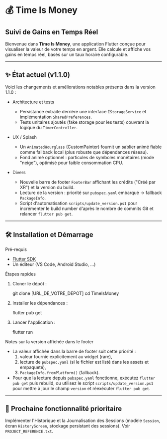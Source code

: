# 💰 Time Is Money
## Suivi de Gains en Temps Réel

Bienvenue dans **Time Is Money**, une application Flutter conçue pour visualiser la valeur de votre temps en argent. Elle calcule et affiche vos gains en temps réel, basés sur un taux horaire configurable.

---

## ✨ État actuel (v1.1.0)

Voici les changements et améliorations notables présents dans la version 1.1.0 :

- Architecture et tests
    - Persistance extraite derrière une interface `IStorageService` et implémentation `SharedPreferences`.
    - Tests unitaires ajoutés (fake storage pour les tests) couvrant la logique du `TimerController`.

- UX / Splash
    - Un `AnimatedHourglass` (CustomPainter) fournit un sablier animé fiable comme fallback local (plus robuste que dépendances réseau).
    - Fond animé optionnel : particules de symboles monétaires (mode "neige"), optimisé pour faible consommation CPU.

- Divers
    - Nouvelle barre de footer `FooterBar` affichant les crédits ("Créé par XR") et la version du build.
    - Lecture de la version : priorité sur `pubspec.yaml` embarqué → fallback `PackageInfo`.
    - Script d'automatisation `scripts/update_version.ps1` pour incrémenter le build number d'après le nombre de commits Git et relancer `flutter pub get`.

---

## 🛠️ Installation et Démarrage

Pré-requis

- [Flutter SDK](https://flutter.dev/docs/get-started/install)
- Un éditeur (VS Code, Android Studio, ...)

Étapes rapides

1. Cloner le dépôt :

     git clone [URL_DE_VOTRE_DEPOT]
     cd TimeIsMoney

2. Installer les dépendances :

     flutter pub get

3. Lancer l'application :

     flutter run

Notes sur la version affichée dans le footer

- La valeur affichée dans la barre de footer suit cette priorité :
    1) valeur fournie explicitement au widget (rare),
    2) lecture de `pubspec.yaml` (si le fichier est listé dans les assets et empaqueté),
    3) `PackageInfo.fromPlatform()` (fallback).
- Pour que la lecture depuis `pubspec.yaml` fonctionne, exécutez `flutter pub get` puis rebuild, ou utilisez le script `scripts/update_version.ps1` pour mettre à jour le champ `version` et réexécuter `flutter pub get`.

---

## 🚀 Prochaine fonctionnalité prioritaire

Implémenter l'Historique et la Journalisation des Sessions (modèle `Session`, écran `HistoryScreen`, stockage persistant des sessions). Voir `PROJECT_REFERENCE.txt`.